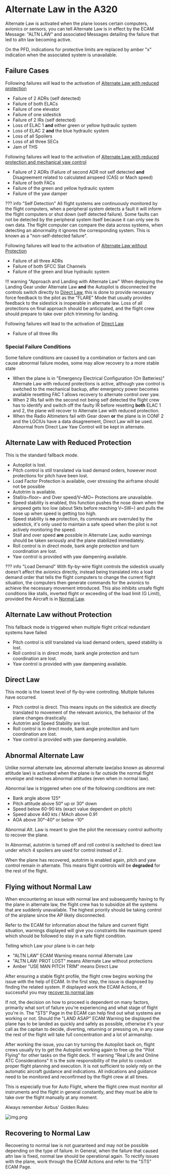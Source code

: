 # Alternate Law in the A320

Alternate Law is activated when the plane looses certain computers, avionics or sensors, you can tell Alternate Law is in effect by the ECAM Message: "ALTN LAW" and associated Messages detailing the failure that led to altn law becoming active.

On the PFD, indications for protective limits are replaced by amber "x" indication when the associated system is unavailable.

## Failure Cases

Following failures will lead to the activation of [Alternate Law with reduced protection](#Alternate-Law-with-Reduced-Protection)

- Failure of 2 ADRs (self detected)
- Failure of both ELACs
- Failure of one elevator
- Failure of one sidestick
- Failure of 2 IRs (self detected)
- Loss of ELAC 1 **and** either green or yellow hydraulic system 
- Loss of ELAC 2 **and** the blue hydraulic system
- Loss of all Spoilers
- Loss of all three SECs
- Jam of THS

Following failures will lead to the activation of [Alternate Law with reduced protection and mechanical yaw control](#Alternate-Law-with-Reduced-Protection)

- Failure of 2 ADRs (Failure of second ADR not self detected **and** Disagreement related to calculated airspeed (CAS) or Mach speed)
- Failure of both FACs
- Failure of the green and yellow hydraulic system
- Failure of the yaw damper

??? info "Self Detection"
    All flight systems are continuously monitored by the flight computers, when a peripheral system detects a fault it will inform the flight computers or shut down (self detected failure). 
    Some faults can not be detected by the peripheral system itself because it can only see its own data. 
    The flight computer can compare the data across systems, when detecting an abnormality it ignores the corresponding system. This is known as a "non-self-detected failure".     

Following failures will lead to the activation of [Alternate Law without Protection](#Alternate-Law-without-Protection)

- Failure of all three ADRs
- Failure of both SFCC Slat Channels 
- Failure of the green and blue hydraulic system

!!! warning "Approach and Landing with Alternate Law"
    When deploying the Landing Gear under Alternate Law **and** the Autopilot is disconnected
    the controls switch directly to [Direct Law](#Direct-Law), this is done to provide necessary force feedback to the pilot as the "FLARE" Mode that usually provides feedback to the sidestick is inoperable in alternate law.
    Loss of all protections on final approach should be anticipated, and the flight crew should prepare to take over pitch trimming for landing.  

Following failures will lead to the activation of [Direct Law](#Direct-Law)
- Failure of all three IRs

### Special Failure Conditions
Some failure conditions are caused by a combination or factors and can cause abnormal failure modes, some may allow recovery to a more stable state

- When the plane is in "Emergency Electrical Configuration (On Batteries)" Alternate Law with reduced protections is active, although yaw control is switched to the mechanical backup, after emergency power becomes available resetting FAC 1 allows recovery to alternate control over yaw.
- When 2 IRs fail with the second not being self detected the flight crew has to identify and switch off the faulty IR before resetting **both** ELAC 1 and 2, the plane will recover to Alternate Law with reduced protection.
- When the Radio Altimeters fail with Gear down **or** the plane is in CONF 2 and the LGCIUs have a data disagreement, Direct Law will be used. Abnormal from Direct Law Yaw Control will be kept in alternate.


## Alternate Law with Reduced Protection
This is the standard fallback mode.

- Autopilot is lost.
- Pitch control is still translated via load demand orders, however most protections for pitch have been lost.
- Load Factor Protection is available, over stressing the airframe should not be possible
- Autotrim is available.
- Stall/&alpha;~floor~ and Over speed/V~MO~ Protections are unavailable.
- Speed stability is enabled, this function pushes the nose down when the airspeed gets too low (about 5kts before reaching V~SW~) and pulls the nose up when speed is getting too high.
- Speed stability is **no** protection, its commands are overruled by the sidestick, it's only used to maintain a safe speed when the pilot is not actively monitoring the speed.
- Stall and over speed **are** possible in Alternate Law, audio warnings should be taken seriously and the plane stabilized immediately.
- Roll control is in direct mode, bank angle protection and turn coordination are lost.
- Yaw control is provided with yaw dampening available.

??? info "Load Demand"
    With fly-by-wire flight controls the sidestick usually doesn't affect the avionics directly, instead being translated into a load demand order that tells the flight computers to change the current flight situation, the computers then generate commands for the avionics to achieve the necessary movement introduced.
    This also inhibits unsafe flight conditions like stalls, inverted flight or exceeding of the load limit (G Limit), provided the Aircraft is in [Normal Law](overview.md).

## Alternate Law without Protection
This fallback mode is triggered when multiple flight critical redundant systems have failed

- Pitch control is still translated via load demand orders, speed stability is lost. 
- Roll control is in direct mode, bank angle protection and turn coordination are lost.
- Yaw control is provided with yaw dampening available.

## Direct Law
This mode is the lowest level of fly-by-wire controlling. Multiple failures have occurred.

- Pitch control is direct. This means inputs on the sidestick are directly translated to movement of the relevant avionics, the behavior of the plane changes drastically.
- Autotrim and Speed Stability are lost.
- Roll control is in direct mode, bank angle protection and turn coordination are lost.
- Yaw control is provided with yaw dampening available.


## Abnormal Alternate Law
Unlike normal alternate law, abnormal alternate law(also known as abnormal attitude law) is activated when the plane is far outside the normal flight envelope and reaches abnormal attitudes (even when in normal law).

Abnormal law is triggered when one of the following conditions are met:
- Bank angle above 125°
- Pitch attitude above 50° up or 30° down
- Speed below 60-90 kts (exact value dependent on pitch)
- Speed above 440 kts / MAch above 0.91
- AOA above 30°-40° or below -10°

Abnormal Alt. Law is meant to give the pilot the necessary control authority to recover the plane.

In Abnormal, autotrim is turned off and roll control is switched to direct law under which 4 spoilers are used for control instead of 2.

When the plane has recovered, autotrim is enabled again, pitch and yaw control remain in alternate. This means flight controls will be **degraded** for the rest of the flight.

## Flying without Normal Law
When encountering an issue with normal law and subsequently having to fly the plane in alternate law, the flight crew has
to subsidize all the systems that are suddenly unavailable. The highest priority should be taking control of the airplane since the AP
likely disconnected.

Refer to the ECAM for information about the failure and current flight situation, warnings displayed will give you constraints like maximum speed which should be followed to stay
in a safe flight condition.

Telling which Law your plane is in can help
- "ALTN LAW" ECAM Warning means normal Alternate Law
- "ALTN LAW: PROT LOST" means Alternate Law without protections
- Amber "USE MAN PITCH TRIM" means Direct Law

After ensuring a stable flight profile, the flight crew begins working the issue with the help of ECAM. In the first step, the issue is
diagnosed by finding the related system. If displayed work the ECAM Actions, if successful you may [recover to normal law](Recovering-to-Normal-Law).

If not, the decision on how to proceed is dependent on many factors, primarily what sort of failure you're experiencing and what stage of flight you're in. The "STS" Page in the ECAM can help find out what systems are working or not.
Should the "LAND ASAP" ECAM Warning be displayed the plane has to be landed as quickly and safely as possible, otherwise it's your call as the capitan to decide,
diverting, returning or pressing on, in any case the rest of the flight will take full concentration and a lot of airmanship.

After working the issue, you can try turning the Autopilot back on, flight crews usually try to get the Autopilot working again to free up the "Pilot Flying" for other tasks on the flight deck.
!!! warning "Real Life and Online ATC Considerations"
    It is the sole responsibility of the pilot to conduct proper flight planning and execution. It is not sufficient 
    to solely rely on the automatic aircraft guidance and indications. All indications and guidance need to be 
    monitored and reconfirmed by the flight crew at all times.<p/> 
    This is especially true for Auto Flight, where the flight crew must monitor all instruments and the flight in
    general constantly, and they must be able to take over the flight manually at any moment.<p/>
    Always remember Airbus' Golden Rules:<p/>
    ![img.png](../../../assets/advanced-guides/vnav/goldenrules.png)

## Recovering to Normal Law
Recovering to normal law is not guaranteed and may not be possible depending on the type of failure.
In General, when the failure that caused altn law is fixed, normal law should be operational again. 
To rectify issues with the plane, work through the ECAM Actions and refer to the "STS" ECAM Page. 